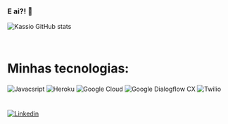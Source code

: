 ### E ai?! 👋

<!--
**kassiokennedy/kassiokennedy** is a ✨ _special_ ✨ repository because its `README.md` (this file) appears on your GitHub profile.

Here are some ideas to get you started:

- 🔭 I’m currently working on ...
- 🌱 I’m currently learning ...
- 👯 I’m looking to collaborate on ...
- 🤔 I’m looking for help with ...
- 💬 Ask me about ...
- 📫 How to reach me: ...
- 😄 Pronouns: ...
- ⚡ Fun fact: ...
-->


![Kassio GitHub stats](https://github-readme-stats.vercel.app/api?username=kassiokennedy&show_icons=true&theme=dark)

<div style="display: inline_block"><br/>
  <h1>Minhas tecnologias:</h1>
  <img align="center" alt="Javacsript" src="https://img.shields.io/badge/JavaScript-F7DF1E?style=for-the-badge&logo=javascript&logoColor=black"/>
  <img align="center" alt="Heroku" src="https://img.shields.io/badge/Heroku-430098?style=for-the-badge&logo=heroku&logoColor=white"/>
  <img align="center" alt="Google Cloud" src="https://img.shields.io/badge/Google_Cloud-4285F4?style=for-the-badge&logo=google-cloud&logoColor=white"/>
  <img align="center" alt="Google Dialogflow CX" src="https://img.shields.io/badge/dialogflow-FF9800?style=for-the-badge&logo=dialogflow&logoColor=white"/>
  <img align="center" alt="Twilio" src="https://img.shields.io/badge/Twilio-F22F46?style=for-the-badge&logo=Twilio&logoColor=white"/>
</div>


#
[![Linkedin](https://img.shields.io/badge/LinkedIn-0077B5?style=for-the-badge&logo=linkedin&logoColor=white)](https://www.linkedin.com/in/kassiovieira/)
